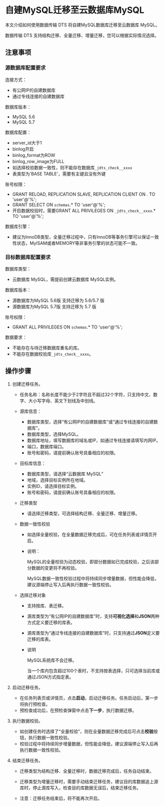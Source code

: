 # 自建MySQL迁移至云数据库MySQL

本文介绍如何使用数据传输 DTS 将自建MySQL数据库迁移至云数据库 MySQL。

数据传输 DTS 支持结构迁移、全量迁移、增量迁移，您可以根据实际情况选择。

## 注意事项

### 源数据库配置要求

连接方式：

- 有公网IP的自建数据库
- 通过专线连接的自建数据库

数据库版本：

- MySQL 5.6
- MySQL 5.7

数据库配置：

- server_id大于1
- binlog开启
- binlog_format为ROW
- binlog_row_image为FULL
- 如选择校验数据一致性，则不能存在数据库`_jdts_check__xxxx`
- 表类型为'BASE TABLE'，需要有主键且没有外键

账号权限：

- GRANT RELOAD, REPLICATION SLAVE, REPLICATION CLIENT ON *.* TO 'user'@'%';
- GRANT SELECT ON `schemas`.* TO 'user'@'%';
- 开启数据校验时，需要GRANT ALL PRIVILEGES ON `_jdts_check__xxxx`.* TO 'user'@'%';

数据库引擎：

- 建议为InnoDB类型，全量迁移过程中，只有InnoDB等事务引擎可以保证一致性状态，MyISAM或者MEMORY等非事务引擎的状态可能不一致。

### 目标数据库配置要求

数据库类型：

- 云数据库 MySQL，需提前创建云数据库 MySQL实例。

数据库版本：

- 源数据库为MySQL 5.6版 支持迁移为 5.6/5.7 版
- 源数据库为MySQL 5.7版 支持迁移为 5.7 版

账号权限：

- GRANT ALL PRIVILEGES ON `schemas`.* TO 'user'@'%';

数据要求：

- 不能存在与待迁移数据库重名的库。
- 不能存在数据校验库`_jdts_check__xxxx`。



## 操作步骤

1. 创建迁移任务。
   - 任务名称：名称长度不能少于2字符且不超过32个字符，只支持中文、数字、大小写字母、英文下划线及中划线。
   - 源库信息：
     - 数据库类型，选择“有公网IP的自建数据库”或“通过专线连接的自建数据库”。
     - 数据库类型，选择MySQL。
     - 数据库地址，填写数据库的域名或IP，如通过专线连接请填写内网IP。
     - 端口，数据库端口。
     - 账号和密码，请提前确认账号具备相应的权限。
   - 目标库信息：
     - 数据库类型，请选择“云数据库 MySQL”
     - 地域，选择目标实例所在地域。
     - 实例ID，请选择目标实例。
     - 账号和密码，请提前确认账号具备相应的权限。
   - 迁移类型
     
     - 请选择迁移类型，可选择结构迁移、全量迁移、增量迁移。
   - 数据一致性校验
     
     - 如选择全量校验，在全量数据迁移完成后，可在任务列表或详情页开启。
     
     - 说明：
     
       MySQL的全量校验为动态校验，即部分数据如已完成校验，之后该部分数据的变更将不再校验。
     
       MySQL数据一致性校验过程中将持续同步增量数据，但性能会降低，建议源端停止写入后再执行数据一致性校验。
   
   - 选择迁移对象
   
     - 支持按库、表迁移。
   
     - 源库类型为“有公网IP的自建数据库”时，支持**可视化选择**和**JSON**两种方式定义要迁移的库表。
   
     - 源库类型为“通过专线连接的自建数据库”时，只支持通过**JSON**定义要迁移的库表。
   
     - 说明
   
       MySQL系统库不会迁移。
   
       当一个库内包含超过100个表时，不支持按表选择，只可选择当前库或通过JSON方式指定表。
   
2. 启动迁移任务。

   - 在任务列表页或详情页，点击**启动**，启动迁移任务。任务启动后，第一步将执行预检查。
   - 预检查成功后，在预检查弹窗中点击**下一步**，执行数据迁移。

3. 执行数据校验。

   - 如创建任务时选择了“全量校验”，则在全量数据迁移完成后可点击**校验**按钮，执行数据一致性校验。
   - 校验过程中将持续同步增量数据，但性能会降低，建议源端停止写入后再执行数据一致性校验。

4. 结束迁移任务。

   - 迁移类型为结构迁移、全量迁移时，数据迁移完成后，任务自动结束。

   - 迁移类型为增量迁移时，需要手动结束迁移任务，建议目的库数据追上源库时，停止源库写入，检查目的库数据无误后，结束迁移任务。

   - 注意：迁移任务结束后，将不能再次开启。

     

   